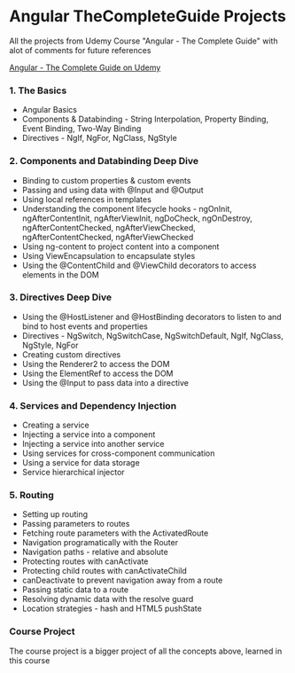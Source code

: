 # Angular TheCompleteGuide Projects

All the projects from Udemy Course "Angular - The Complete Guide" with alot of comments for future references

[Angular - The Complete Guide on Udemy](https://www.udemy.com/course/the-complete-guide-to-angular-2/)

### 1. The Basics

* Angular Basics
* Components & Databinding - String Interpolation, Property Binding, Event Binding, Two-Way Binding
* Directives - NgIf, NgFor, NgClass, NgStyle

### 2. Components and Databinding Deep Dive

* Binding to custom properties & custom events
* Passing and using data with @Input and @Output
* Using local references in templates
* Understanding the component lifecycle hooks - ngOnInit, ngAfterContentInit, ngAfterViewInit, ngDoCheck, ngOnDestroy, ngAfterContentChecked, ngAfterViewChecked, ngAfterContentChecked, ngAfterViewChecked
* Using ng-content to project content into a component
* Using ViewEncapsulation to encapsulate styles
* Using the @ContentChild and @ViewChild decorators to access elements in the DOM

### 3. Directives Deep Dive

* Using the @HostListener and @HostBinding decorators to listen to and bind to host events and properties
* Directives - NgSwitch, NgSwitchCase, NgSwitchDefault, NgIf, NgClass, NgStyle, NgFor
* Creating custom directives
* Using the Renderer2 to access the DOM
* Using the ElementRef to access the DOM
* Using the @Input to pass data into a directive

### 4. Services and Dependency Injection

* Creating a service
* Injecting a service into a component
* Injecting a service into another service
* Using services for cross-component communication
* Using a service for data storage
* Service hierarchical injector

### 5. Routing

* Setting up routing
* Passing parameters to routes
* Fetching route parameters with the ActivatedRoute
* Navigation programatically with the Router
* Navigation paths - relative and absolute
* Protecting routes with canActivate
* Protecting child routes with canActivateChild
* canDeactivate to prevent navigation away from a route
* Passing static data to a route
* Resolving dynamic data with the resolve guard
* Location strategies - hash and HTML5 pushState


### Course Project 

The course project is a bigger project of all the concepts above, learned in this course